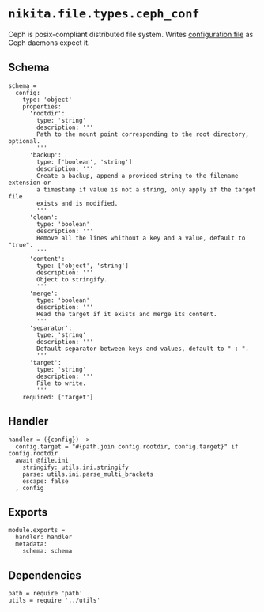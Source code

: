 
# `nikita.file.types.ceph_conf`

Ceph is posix-compliant distributed file system. Writes [configuration
file][ceph-conf] as Ceph daemons expect it.

## Schema

    schema =
      config:
        type: 'object'
        properties:
          'rootdir':
            type: 'string'
            description: '''
            Path to the mount point corresponding to the root directory, optional.
            '''
          'backup':
            type: ['boolean', 'string']
            description: '''
            Create a backup, append a provided string to the filename extension or
            a timestamp if value is not a string, only apply if the target file
            exists and is modified.
            '''
          'clean':
            type: 'boolean'
            description: '''
            Remove all the lines whithout a key and a value, default to "true".
            '''
          'content':
            type: ['object', 'string']
            description: '''
            Object to stringify.
            '''
          'merge':
            type: 'boolean'
            description: '''
            Read the target if it exists and merge its content.
            '''
          'separator':
            type: 'string'
            description: '''
            Default separator between keys and values, default to " : ".
            '''
          'target':
            type: 'string'
            description: '''
            File to write.
            '''
        required: ['target']

## Handler

    handler = ({config}) ->
      config.target = "#{path.join config.rootdir, config.target}" if config.rootdir
      await @file.ini
        stringify: utils.ini.stringify
        parse: utils.ini.parse_multi_brackets
        escape: false
      , config

## Exports

    module.exports =
      handler: handler
      metadata:
        schema: schema

## Dependencies

    path = require 'path'
    utils = require '../utils'

[ceph-conf]:(http://docs.ceph.com/docs/jewel/rados/configuration/ceph-conf/)
